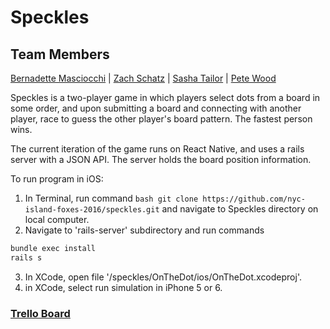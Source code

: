 # Speckles

## Team Members
<a href="https://github.com/bbfrancis">Bernadette Masciocchi</a> | <a href="https://github.com/zlschatz">Zach Schatz</a> | <a href="https://github.com/SashaTlr">Sasha Tailor</a> | <a href="http://github.com/roytuesday">Pete Wood</a>

Speckles is a two-player game in which players select dots from a board in some order, and upon submitting a board and connecting with another player, race to guess the other player's board pattern. The fastest person wins. 

The current iteration of the game runs on React Native, and uses a rails server with a JSON API. The server holds the board position information.

To run program in iOS:
1. In Terminal, run command ```bash git clone https://github.com/nyc-island-foxes-2016/speckles.git``` and navigate to Speckles directory on local computer.
2. Navigate to 'rails-server' subdirectory and run commands
  ```bash 
  bundle exec install
  rails s
  ```
3. In XCode, open file '/speckles/OnTheDot/ios/OnTheDot.xcodeproj'.
4. in XCode, select run simulation in iPhone 5 or 6.
### <a href="https://trello.com/b/QN4KzHG3/icebreaker">Trello Board</a>
